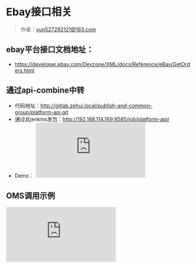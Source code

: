 # Ebay接口相关

> 作者：yun527292121@163.com

## ebay平台接口文档地址：
- https://developer.ebay.com/Devzone/XML/docs/Reference/eBay/GetOrders.html

## 通过api-combine中转

- 代码地址：http://gitlab.zehui.local/publish-and-common-group/platform-api.git 
- 通过此jenkins发包：http://192.168.114.169:8585/job/platform-api/
- Demo：
![](http://showdoc.zehui.local/server/index.php?s=/api/attachment/visitFile/sign/ea47af12fed4b8a77f8fe7e9cf3a8a4b&showdoc=.jpg)

## OMS调用示例
![](http://showdoc.zehui.local/server/index.php?s=/api/attachment/visitFile/sign/decc5568450a191f329164c5549afdcc&showdoc=.jpg)